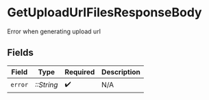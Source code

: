 # GetUploadUrlFilesResponseBody

Error when generating upload url


## Fields

| Field              | Type               | Required           | Description        |
| ------------------ | ------------------ | ------------------ | ------------------ |
| `error`            | *::String*         | :heavy_check_mark: | N/A                |